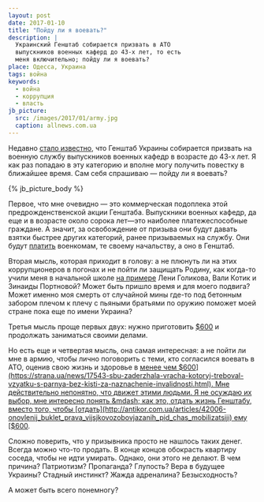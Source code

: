 ```yaml
---
layout: post
date: 2017-01-10
title: "Пойду ли я воевать?"
description: |
  Украинский Генштаб собирается призвать в АТО
  выпускников военных каферд до 43-х лет, то есть
  меня включительно; пойду ли я воевать?
place: Одесса, Украина
tags: война
keywords:
  - война
  - коррупция
  - власть
jb_picture:
  src: /images/2017/01/army.jpg
  caption: allnews.com.ua
---
```


Недавно [стало известно](http://www.segodnya.ua/ukraine/prizyv-oficerov-zapasa-vse-podrobnosti-786823.html),
что Генштаб Украины собирается призвать
на военную службу выпускников военных кафедр в возрасте до
43-х лет. Я как раз попадаю в эту категорию и вполне могу получить
повестку в ближайшее время. Сам себя спрашиваю &mdash; пойду ли я воевать?

{% jb_picture_body %}

<!--more-->

Первое, что мне очевидно &mdash; это коммерческая подоплека этой предрожденственской
акции Генштаба. Выпускники военных кафедр, да еще и в возрасте около сорока лет&mdash;это
наиболее платежеспособные граждане. А значит, за освобождение
от призыва они будут давать взятки быстрее других категорий, ранее призываемых
на службу. Они будут
[платить](http://dnipro.depo.ua/rus/dnipro/u-dnipropetrovsku-kontrrozvidniki-sbu-popalisya-na-habari-22092015161300)
военкомам, те своему начальству, а оно в Генштаб.

Вторая мысль, которая приходит в голову: а не плюнуть ли на этих коррупционеров
в погонах и не пойти ли защищать Родину, как когда-то учили меня в начальной
школе [на примере](https://ru.wikipedia.org/wiki/%D0%9F%D0%B8%D0%BE%D0%BD%D0%B5%D1%80%D1%8B-%D0%B3%D0%B5%D1%80%D0%BE%D0%B8)
Лени Голикова, Вали Котик и Зинаиды Портновой?
Может быть пришло время и для моего подвига? Может именно моя смерть
от случайной мины где-то под бетонным забором плечом к плечу с пьяными братьями
по оружию поможет моей стране пока еще по имени Украина?

Третья мысль проще первых двух: нужно приготовить
[$600](http://glavred.info/proisshestvija/v-zone-ato-na-vzyatke-pogorel-sotrudnik-voenkomata-treboval-dengi-za-otmazku-ot-armii-361084.html)
и продолжать заниматься своими делами.

Но есть еще и четвертая мысль, она самая интересная: а не пойти ли мне в армию,
чтобы лично поговорить с теми, кто согласился воевать в АТО, оценив
свою жизнь и здоровье в
[менее чем $600](https://strana.ua/news/17543-sbu-zaderzhala-vracha-kotoryj-treboval-vzyatku-s-parnya-bez-kisti-za-naznachenie-invalidnosti.html).
Мне действительно непонятно, что движет
этими людьми. Я не осуждаю их выбор, мне интересно понять &mdash; как это,
отдать жизнь Генштабу, вместо того, чтобы
[отдать](http://antikor.com.ua/articles/42006-onovlenij_buklet_prava_vijsjkovozobovjazanih_pid_chas_mobilizatsiji)
ему
[$600](http://kp.ua/politics/460834-yzbezhat-uchastyia-v-ato-mozhno-za-500-dollarov).

Сложно поверить, что у призывника просто не нашлось таких денег. Всегда можно
что-то продать. В конце концов обокрасть квартиру соседа, чтобы не
идти умирать. Однако, они этого не делают. В чем причина? Патриотизм?
Пропаганда? Глупость? Вера в будущее Украины? Стадный инстинкт? Жажда
адреналина? Безысходность?

А может быть всего понемногу?

